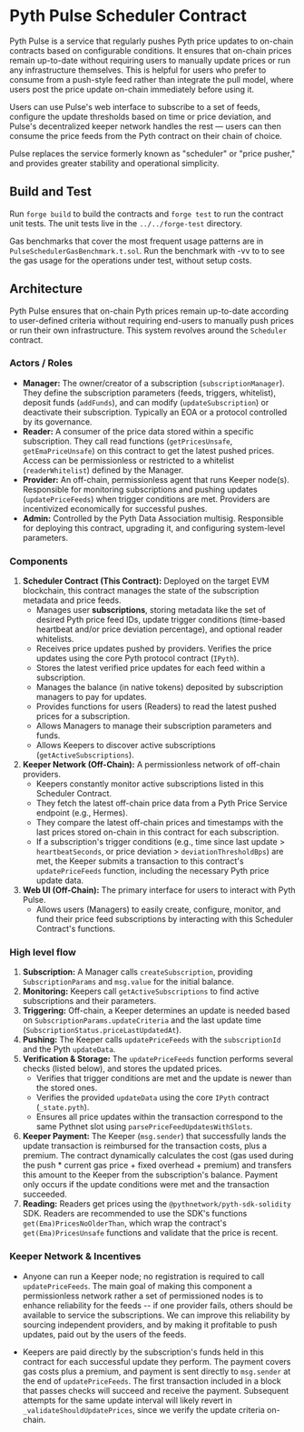 # Pyth Pulse Scheduler Contract

Pyth Pulse is a service that regularly pushes Pyth price updates to on-chain contracts based on configurable conditions. It ensures that on-chain prices remain up-to-date without requiring users to manually update prices or run any infrastructure themselves. This is helpful for users who prefer to consume from a push-style feed rather than integrate the pull model, where users post the price update on-chain immediately before using it.

Users can use Pulse's web interface to subscribe to a set of feeds, configure the update thresholds based on time or price deviation, and Pulse's decentralized keeper network handles the rest — users can then consume the price feeds from the Pyth contract on their chain of choice.

Pulse replaces the service formerly known as "scheduler" or "price pusher," and provides greater stability and operational simplicity.

## Build and Test

Run `forge build` to build the contracts and `forge test` to run the contract unit tests.
The unit tests live in the `../../forge-test` directory.

Gas benchmarks that cover the most frequent usage patterns are in `PulseSchedulerGasBenchmark.t.sol`. Run the benchmark with -vv to to see the gas usage for the operations under test, without setup costs.

## Architecture

Pyth Pulse ensures that on-chain Pyth prices remain up-to-date according to user-defined criteria without requiring end-users to manually push prices or run their own infrastructure. This system revolves around the `Scheduler` contract.

### Actors / Roles

- **Manager:** The owner/creator of a subscription (`subscriptionManager`). They define the subscription parameters (feeds, triggers, whitelist), deposit funds (`addFunds`), and can modify (`updateSubscription`) or deactivate their subscription. Typically an EOA or a protocol controlled by its governance.
- **Reader:** A consumer of the price data stored within a specific subscription. They call read functions (`getPricesUnsafe`, `getEmaPriceUnsafe`) on this contract to get the latest pushed prices. Access can be permissionless or restricted to a whitelist (`readerWhitelist`) defined by the Manager.
- **Provider:** An off-chain, permissionless agent that runs Keeper node(s). Responsible for monitoring subscriptions and pushing updates (`updatePriceFeeds`) when trigger conditions are met. Providers are incentivized economically for successful pushes.
- **Admin:** Controlled by the Pyth Data Association multisig. Responsible for deploying this contract, upgrading it, and configuring system-level parameters.

### Components

1.  **Scheduler Contract (This Contract):** Deployed on the target EVM blockchain, this contract manages the state of the subscription metadata and price feeds.
    - Manages user **subscriptions**, storing metadata like the set of desired Pyth price feed IDs, update trigger conditions (time-based heartbeat and/or price deviation percentage), and optional reader whitelists.
    - Receives price updates pushed by providers. Verifies the price updates using the core Pyth protocol contract (`IPyth`).
    - Stores the latest verified price updates for each feed within a subscription.
    - Manages the balance (in native tokens) deposited by subscription managers to pay for updates.
    - Provides functions for users (Readers) to read the latest pushed prices for a subscription.
    - Allows Managers to manage their subscription parameters and funds.
    - Allows Keepers to discover active subscriptions (`getActiveSubscriptions`).
2.  **Keeper Network (Off-Chain):** A permissionless network of off-chain providers.
    - Keepers constantly monitor active subscriptions listed in this Scheduler Contract.
    - They fetch the latest off-chain price data from a Pyth Price Service endpoint (e.g., Hermes).
    - They compare the latest off-chain prices and timestamps with the last prices stored on-chain in this contract for each subscription.
    - If a subscription's trigger conditions (e.g., time since last update > `heartbeatSeconds`, or price deviation > `deviationThresholdBps`) are met, the Keeper submits a transaction to this contract's `updatePriceFeeds` function, including the necessary Pyth price update data.
3.  **Web UI (Off-Chain):** The primary interface for users to interact with Pyth Pulse.
    - Allows users (Managers) to easily create, configure, monitor, and fund their price feed subscriptions by interacting with this Scheduler Contract's functions.

### High level flow

1.  **Subscription:** A Manager calls `createSubscription`, providing `SubscriptionParams` and `msg.value` for the initial balance.
2.  **Monitoring:** Keepers call `getActiveSubscriptions` to find active subscriptions and their parameters.
3.  **Triggering:** Off-chain, a Keeper determines an update is needed based on `SubscriptionParams.updateCriteria` and the last update time (`SubscriptionStatus.priceLastUpdatedAt`).
4.  **Pushing:** The Keeper calls `updatePriceFeeds` with the `subscriptionId` and the Pyth `updateData`.
5.  **Verification & Storage:** The `updatePriceFeeds` function performs several checks (listed below), and stores the updated prices.
    - Verifies that trigger conditions are met and the update is newer than the stored ones.
    - Verifies the provided `updateData` using the core `IPyth` contract (`_state.pyth`).
    - Ensures all price updates within the transaction correspond to the same Pythnet slot using `parsePriceFeedUpdatesWithSlots`.
6.  **Keeper Payment:** The Keeper (`msg.sender`) that successfully lands the update transaction is reimbursed for the transaction costs, plus a premium. The contract dynamically calculates the cost (gas used during the push \* current gas price + fixed overhead + premium) and transfers this amount to the Keeper from the subscription's balance. Payment only occurs if the update conditions were met and the transaction succeeded.
7.  **Reading:** Readers get prices using the `@pythnetwork/pyth-sdk-solidity` SDK. Readers are recommended to use the SDK's functions `get(Ema)PricesNoOlderThan`, which wrap the contract's `get(Ema)PricesUnsafe` functions and validate that the price is recent.

### Keeper Network & Incentives

- Anyone can run a Keeper node; no registration is required to call `updatePriceFeeds`. The main goal of making this component a permissionless network rather a set of permissioned nodes is to enhance reliability for the feeds -- if one provider fails, others should be available to service the subscriptions. We can improve this reliability by sourcing independent providers, and by making it profitable to push updates, paid out by the users of the feeds.

- Keepers are paid directly by the subscription's funds held in this contract for each successful update they perform. The payment covers gas costs plus a premium, and payment is sent directly to `msg.sender` at the end of `updatePriceFeeds`. The first transaction included in a block that passes checks will succeed and receive the payment. Subsequent attempts for the same update interval will likely revert in `_validateShouldUpdatePrices`, since we verify the update criteria on-chain.
